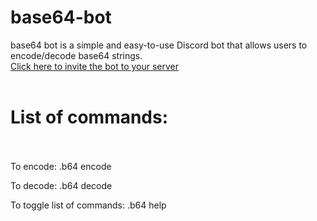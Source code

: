 # base64-bot
base64 bot is a simple and easy-to-use Discord bot that allows users to encode/decode base64 strings.<br/>
[Click here to invite the bot to your server](https://discord.com/api/oauth2/authorize?client_id=894614939505938443&permissions=534723951680&scope=bot)<br/> <br/>
# List of commands: <br/> <br/>
To encode:
.b64 encode <string>

To decode:
.b64 decode <string>

To toggle list of commands:
.b64 help
